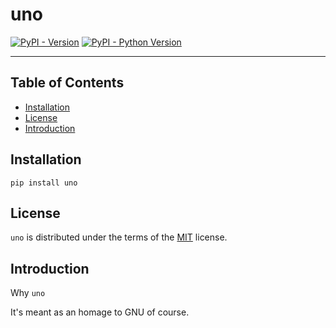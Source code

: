 # uno

[![PyPI - Version](https://img.shields.io/pypi/v/uno.svg)](https://pypi.org/project/uno)
[![PyPI - Python Version](https://img.shields.io/pypi/pyversions/uno.svg)](https://pypi.org/project/uno)

-----

## Table of Contents

- [Installation](#installation)
- [License](#license)
- [Introduction](#introduction)

## Installation

```console
pip install uno
```

## License

`uno` is distributed under the terms of the [MIT](https://spdx.org/licenses/MIT.html) license.


## Introduction

Why `uno`

It's meant as an homage to GNU of course.
